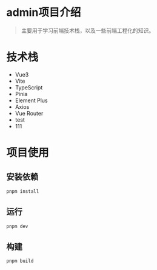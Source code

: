 # admin项目介绍

> 主要用于学习前端技术栈，以及一些前端工程化的知识。

# 技术栈

- Vue3
- Vite
- TypeScript
- Pinia
- Element Plus
- Axios
- Vue Router
- test
- 111

# 项目使用

## 安装依赖

```sh
pnpm install
```

## 运行

```sh
pnpm dev
```

## 构建

```sh
pnpm build
```
